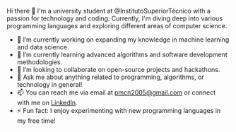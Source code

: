 Hi there 👋
I'm a university student at @InstitutoSuperiorTécnico with a passion for technology and coding. Currently, I'm diving deep into various programming languages and exploring different areas of computer science.

- 🔭 I’m currently working on expanding my knowledge in machine learning and data science.
- 🌱 I’m currently learning advanced algorithms and software development methodologies.
- 👯 I’m looking to collaborate on open-source projects and hackathons.
- 💬 Ask me about anything related to programming, algorithms, or technology in general!
- 📫 You can reach me via email at pmcn2005@gmail.com or connect with me on [LinkedIn](https://www.linkedin.com/in/pedro-nunes-099318304/).
- ⚡ Fun fact: I enjoy experimenting with new programming languages in my free time!



